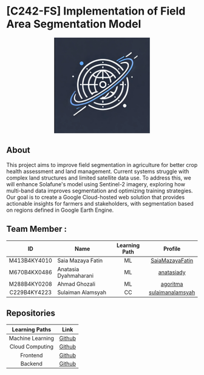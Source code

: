 # [C242-FS] Implementation of Field Area Segmentation Model
<div align="center">
<img src="https://github.com/Bangkit-Capstone-Solafune-C242-FS01/.github/blob/main/assets/logo.png" width="50%" height="50%" >
</div>

## About
This project aims to improve field segmentation in agriculture for better crop health assessment and land management. Current systems struggle with complex land structures and limited satellite data use. To address this, we will enhance Solafune's model using Sentinel-2 imagery, exploring how multi-band data improves segmentation and optimizing training strategies. Our goal is to create a Google Cloud-hosted web solution that provides actionable insights for farmers and stakeholders, with segmentation based on regions defined in Google Earth Engine.

## Team Member :

| ID           | Name                                | Learning Path | Profile |
| :------------: | ----------------------------------- | :--------------: | :-------: |
| M413B4KY4010 | Saia Mazaya Fatin                   | ML             |    [SaiaMazayaFatin](https://github.com/SaiaMazayaFatin)    |
| M670B4KX0486 | Anatasia Dyahmaharani               | ML             |    [anatasiady](https://github.com/anatasiady)     |
| M288B4KY0208 | Ahmad Ghozali                       | ML             |    [agoritma](https://github.com/agoritma)     |
| C229B4KY4223 | Sulaiman Alamsyah                   | CC             |    [sulaimanalamsyah](https://github.com/sulaimanalamsyah)     |

## Repositories
|   Learning Paths   |                                Link                                |
| :----------------: | :----------------------------------------------------------------: |
|   Machine Learning  | [Github](https://github.com/Bangkit-Capstone-Solafune-C242-FS01/machine-learning)  |
|  Cloud Computing  | [Github](https://github.com/Bangkit-Capstone-Solafune-C242-FS01/cloud-computing)  |
| Frontend | [Github](https://github.com/Bangkit-Capstone-Solafune-C242-FS01/frontend) |
| Backend | [Github](https://github.com/Bangkit-Capstone-Solafune-C242-FS01/backend) |
